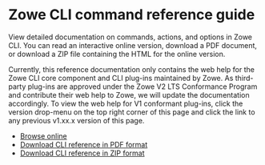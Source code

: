 # Zowe CLI command reference guide

View detailed documentation on commands, actions, and options in Zowe CLI. You can read an interactive online version, download a PDF document, or download a ZIP file containing the HTML for the online version.

Currently, this reference documentation only contains the web help for 
the Zowe CLI core component and CLI plug-ins maintained by Zowe. As third-party plug-ins are approved under the Zowe V2 LTS Conformance Program and contribute their web help to Zowe, we will update the documentation accordingly. To view the web help for V1 conformant plug-ins, click the version drop-menu on the top right corner of this page and click the link to any previous v1.xx.x version of this page.

- <a href="/v2.3.x/web_help/index.html" target="_blank">Browse online</a>
- <a href="/v2.3.x/CLIReference_Zowe.pdf" target="_blank">Download CLI reference in PDF format</a>
- <a href="/v2.3.x/zowe_web_help.zip" target="_blank">Download CLI reference in ZIP format</a>
